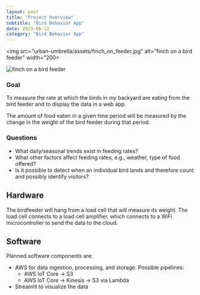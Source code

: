 ```yaml
---
layout: post
title: "Project Overview"
subtitle: "Bird Behavior App"
date: 2023-06-12
category: "Bird Behavior App"
---
```


<img src="urban-umbrella/assets/finch_on_feeder.jpg" alt="finch on a bird feeder" width="200>

![finch on a bird feeder](/urban-umbrella/assets/finch_on_feeder.jpg)

### Goal
To measure the rate at which the birds in my backyard are eating from the bird feeder and to display the data in a web app. 

The amount of food eaten in a given time period will be measured by the change in the weight of the bird feeder during that period. 

### Questions

* What daily/seasonal trends exist in feeding rates?
* What other factors affect feeding rates, e.g., weather, type of food offered?
* Is it possible to detect when an individual bird lands and therefore count and possibly identify visitors?

## Hardware

The birdfeeder will hang from a load cell that will measure its weight. The load cell connects to a load cell amplifier, which connects to a WiFi microcontroller to send the data to the cloud.

## Software

Planned software components are:
* AWS for data ingestion, processing, and storage. Possible pipelines:
  * AWS IoT Core &rarr; S3
  * AWS IoT Core  &rarr; Kinesis  &rarr; S3 via Lambda
* Streamlit to visualize the data
